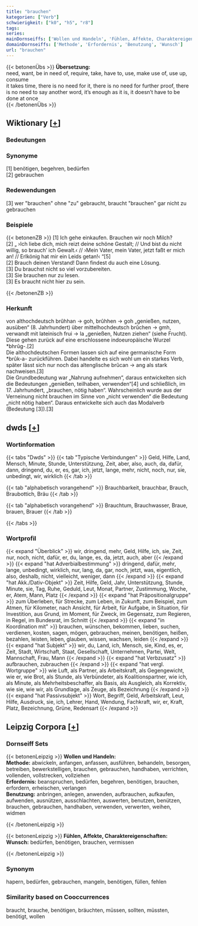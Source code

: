 ```yaml
---
title: "brauchen"
kategorien: ["Verb"]
schwierigkeit: ["k0", "h5", "r8"]
tags:
series:
mainDornseiffs: ['Wollen und Handeln', 'Fühlen, Affekte, Charaktereigenschaften']
domainDornseiffs: ['Methode', 'Erfordernis', 'Benutzung', 'Wunsch']
url: "brauchen"
---
```


{{< betonenÜbs >}}
**Übersetzung:**  
need, want, be in need of, require, take, have to, use, make use of, use up, consume  
it takes time, there is no need for it, there is no need for further proof, there is no need to say another word, it’s enough as it is, it doesn’t have to be done at once  
{{< /betonenÜbs >}}

## Wiktionary [[+](https://de.wiktionary.org/wiki/brauchen)]

### Bedeutungen

### Synonyme
[1] benötigen, begehren, bedürfen  
[2] gebrauchen  

### Redewendungen
[3] wer "brauchen" ohne "zu" gebraucht, braucht "brauchen" gar nicht zu gebrauchen  

### Beispiele
{{< betonenZB >}}
[1] Ich gehe einkaufen. Brauchen wir noch Milch?  
[2] „ ›Ich liebe dich, mich reizt deine schöne Gestalt; // Und bist du nicht willig, so brauch’ ich Gewalt.‹ // ›Mein Vater, mein Vater, jetzt faßt er mich an! // Erlkönig hat mir ein Leids getan!‹ “[5]  
[2] Brauch deinen Verstand! Dann findest du auch eine Lösung.  
[3] Du brauchst nicht so viel vorzubereiten.  
[3] Sie brauchen nur zu lesen.  
[3] Es braucht nicht hier zu sein.  

{{< /betonenZB >}}
### Herkunft
von althochdeutsch brûhhan → goh, brûhhen → goh „genießen, nutzen, ausüben“ (8. Jahrhundert) über mittelhochdeutsch brûchen → gmh, verwandt mit lateinisch frui → la „genießen, Nutzen ziehen“ (siehe Frucht). Diese gehen zurück auf eine erschlossene indoeuropäische Wurzel *bhrûg-.[2]  
Die althochdeutschen Formen lassen sich auf eine germanische Form *brûk-a- zurückführen. Dabei handelte es sich wohl um ein starkes Verb, später lässt sich nur noch das altenglische brûcan → ang als stark nachweisen.[3]  
Die Grundbedeutung war „Nahrung aufnehmen“, daraus entwickelten sich die Bedeutungen „genießen, teilhaben, verwenden“[4] und schließlich, im 17. Jahrhundert, „brauchen, nötig haben“. Wahrscheinlich wurde aus der Verneinung nicht brauchen im Sinne von „nicht verwenden“ die Bedeutung „nicht nötig haben“. Daraus entwickelte sich auch das Modalverb (Bedeutung [3]).[3]  



## dwds [[+](https://www.dwds.de/wb/brauchen)]

### Wortinformation
{{< tabs "Dwds" >}}
{{< tab "Typische Verbindungen" >}}
Geld, Hilfe, Land, Mensch, Minute, Stunde, Unterstützung, Zeit, aber, also, auch, da, dafür, dann, dringend, du, er, es, gar, ich, jetzt, lange, mehr, nicht, noch, nur, sie, unbedingt, wir, wirklich
{{< /tab >}}

{{< tab "alphabetisch vorangehend" >}}
Brauchbarkeit, brauchbar, Brauch, Braubottich, Bräu
{{< /tab >}}

{{< tab "alphabetisch vorangehend" >}}
Brauchtum, Brauchwasser, Braue, brauen, Brauer
{{< /tab >}}

{{< /tabs >}}

### Wortprofil
{{< expand "Überblick" >}} wir, dringend, mehr, Geld, Hilfe, ich, sie, Zeit, nur, noch, nicht, dafür, er, du, lange, es, da, jetzt, auch, aber {{< /expand >}}
{{< expand "hat Adverbialbestimmung" >}} dringend, dafür, mehr, lange, unbedingt, wirklich, nur, lang, da, gar, noch, jetzt, was, eigentlich, also, deshalb, nicht, vielleicht, weniger, dann {{< /expand >}}
{{< expand "hat Akk./Dativ-Objekt" >}} Zeit, Hilfe, Geld, Jahr, Unterstützung, Stunde, Minute, sie, Tag, Ruhe, Geduld, Leut, Monat, Partner, Zustimmung, Woche, er, Atem, Mann, Platz {{< /expand >}}
{{< expand "hat Präpositionalgruppe" >}} zum Überleben, für Strecke, zum Leben, in Zukunft, zum Beispiel, zum Atmen, für Kilometer, nach Ansicht, für Arbeit, für Aufgabe, in Situation, für Investition, aus Grund, im Moment, für Zweck, im Gegensatz, zum Regieren, in Regel, im Bundesrat, im Schnitt {{< /expand >}}
{{< expand "in Koordination mit" >}} brauchen, wünschen, bekommen, lieben, suchen, verdienen, kosten, sagen, mögen, gebrauchen, meinen, benötigen, heißen, bezahlen, leisten, leben, glauben, wissen, wachsen, leiden {{< /expand >}}
{{< expand "hat Subjekt" >}} wir, du, Land, ich, Mensch, sie, Kind, es, er, Zeit, Stadt, Wirtschaft, Staat, Gesellschaft, Unternehmen, Partei, Welt, Mannschaft, Frau, Mann {{< /expand >}}
{{< expand "hat Verbzusatz" >}} aufbrauchen, zubrauchen {{< /expand >}}
{{< expand "hat vergl. Wortgruppe" >}} wie Luft, als Partner, als Arbeitskraft, als Gegengewicht, wie er, wie Brot, als Stunde, als Verbündeter, als Koalitionspartner, wie ich, als Minute, als Mehrheitsbeschaffer, als Basis, als Ausgleich, als Korrektiv, wie sie, wie wir, als Grundlage, als Zeuge, als Bezeichnung {{< /expand >}}
{{< expand "hat Passivsubjekt" >}} Wort, Begriff, Geld, Arbeitskraft, Leut, Hilfe, Ausdruck, sie, ich, Lehrer, Hand, Wendung, Fachkraft, wir, er, Kraft, Platz, Bezeichnung, Grüne, Redensart {{< /expand >}}

## Leipzig Corpora [[+](https://corpora.uni-leipzig.de/en/res?word=brauchen&corpusId=deu_newscrawl-public_2018)]

### Dornseiff Sets
{{< betonenLeipzig >}}
**Wollen und Handeln:**  
**Methode:** abwickeln, anfangen, anfassen, ausführen, behandeln, besorgen, betreiben, bewerkstelligen, brauchen, gebrauchen, handhaben, verrichten, vollenden, vollstrecken, vollziehen  
**Erfordernis:** beanspruchen, bedürfen, begehren, benötigen, brauchen, erfordern, erheischen, verlangen  
**Benutzung:** anbringen, anlegen, anwenden, aufbrauchen, aufkaufen, aufwenden, ausnützen, ausschlachten, auswerten, benutzen, benützen, brauchen, gebrauchen, handhaben, verwenden, verwerten, weihen, widmen  

{{< /betonenLeipzig >}}


{{< betonenLeipzig >}}
**Fühlen, Affekte, Charaktereigenschaften:**  
**Wunsch:** bedürfen, benötigen, brauchen, vermissen  

{{< /betonenLeipzig >}}

### Synonym
hapern, bedürfen, gebrauchen, mangeln, benötigen, füllen, fehlen


### Similarity based on Cooccurrences
braucht, brauche, benötigen, bräuchten, müssen, sollten, müssten, benötigt, wollen

